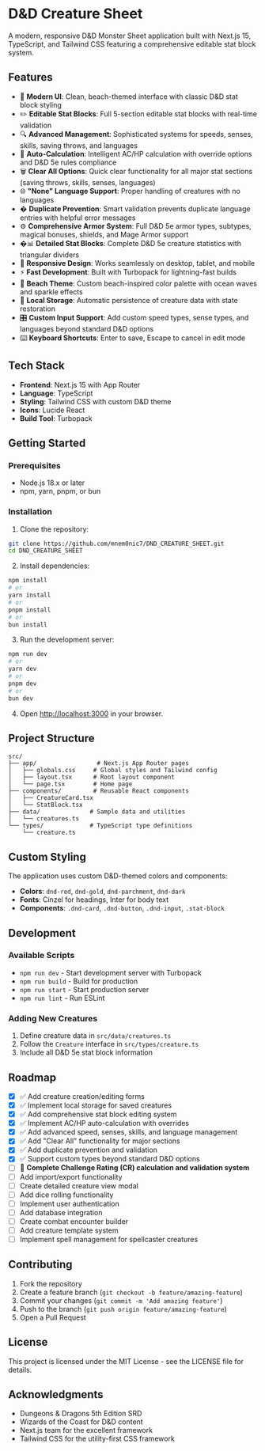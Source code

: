 # D&D Creature Sheet

A modern, responsive D&D Monster Sheet application built with Next.js 15, TypeScript, and Tailwind CSS featuring a comprehensive editable stat block system.

## Features

- 🐉 **Modern UI**: Clean, beach-themed interface with classic D&D stat block styling
- ✏️ **Editable Stat Blocks**: Full 5-section editable stat blocks with real-time validation
- 🔍 **Advanced Management**: Sophisticated systems for speeds, senses, skills, saving throws, and languages
- 🎯 **Auto-Calculation**: Intelligent AC/HP calculation with override options and D&D 5e rules compliance
- 🗑️ **Clear All Options**: Quick clear functionality for all major stat sections (saving throws, skills, senses, languages)
- 🌐 **"None" Language Support**: Proper handling of creatures with no languages
- � **Duplicate Prevention**: Smart validation prevents duplicate language entries with helpful error messages
- ⚙️ **Comprehensive Armor System**: Full D&D 5e armor types, subtypes, magical bonuses, shields, and Mage Armor support
- �📊 **Detailed Stat Blocks**: Complete D&D 5e creature statistics with triangular dividers
- 📱 **Responsive Design**: Works seamlessly on desktop, tablet, and mobile
- ⚡ **Fast Development**: Built with Turbopack for lightning-fast builds
- 🎨 **Beach Theme**: Custom beach-inspired color palette with ocean waves and sparkle effects
- 💾 **Local Storage**: Automatic persistence of creature data with state restoration
- 🎛️ **Custom Input Support**: Add custom speed types, sense types, and languages beyond standard D&D options
- ⌨️ **Keyboard Shortcuts**: Enter to save, Escape to cancel in edit mode

## Tech Stack

- **Frontend**: Next.js 15 with App Router
- **Language**: TypeScript
- **Styling**: Tailwind CSS with custom D&D theme
- **Icons**: Lucide React
- **Build Tool**: Turbopack

## Getting Started

### Prerequisites

- Node.js 18.x or later
- npm, yarn, pnpm, or bun

### Installation

1. Clone the repository:
```bash
git clone https://github.com/mnem0nic7/DND_CREATURE_SHEET.git
cd DND_CREATURE_SHEET
```

2. Install dependencies:
```bash
npm install
# or
yarn install
# or
pnpm install
# or
bun install
```

3. Run the development server:
```bash
npm run dev
# or
yarn dev
# or
pnpm dev
# or
bun dev
```

4. Open [http://localhost:3000](http://localhost:3000) in your browser.

## Project Structure

```
src/
├── app/                 # Next.js App Router pages
│   ├── globals.css     # Global styles and Tailwind config
│   ├── layout.tsx      # Root layout component
│   └── page.tsx        # Home page
├── components/         # Reusable React components
│   ├── CreatureCard.tsx
│   └── StatBlock.tsx
├── data/              # Sample data and utilities
│   └── creatures.ts
└── types/             # TypeScript type definitions
    └── creature.ts
```

## Custom Styling

The application uses custom D&D-themed colors and components:

- **Colors**: `dnd-red`, `dnd-gold`, `dnd-parchment`, `dnd-dark`
- **Fonts**: Cinzel for headings, Inter for body text
- **Components**: `.dnd-card`, `.dnd-button`, `.dnd-input`, `.stat-block`

## Development

### Available Scripts

- `npm run dev` - Start development server with Turbopack
- `npm run build` - Build for production
- `npm run start` - Start production server
- `npm run lint` - Run ESLint

### Adding New Creatures

1. Define creature data in `src/data/creatures.ts`
2. Follow the `Creature` interface in `src/types/creature.ts`
3. Include all D&D 5e stat block information

## Roadmap

- [x] ✅ Add creature creation/editing forms
- [x] ✅ Implement local storage for saved creatures
- [x] ✅ Add comprehensive stat block editing system
- [x] ✅ Implement AC/HP auto-calculation with overrides
- [x] ✅ Add advanced speed, senses, skills, and language management
- [x] ✅ Add "Clear All" functionality for major sections
- [x] ✅ Add duplicate prevention and validation
- [x] ✅ Support custom types beyond standard D&D options
- [ ] 🚧 **Complete Challenge Rating (CR) calculation and validation system**
- [ ] Add import/export functionality
- [ ] Create detailed creature view modal
- [ ] Add dice rolling functionality
- [ ] Implement user authentication
- [ ] Add database integration
- [ ] Create combat encounter builder
- [ ] Add creature template system
- [ ] Implement spell management for spellcaster creatures

## Contributing

1. Fork the repository
2. Create a feature branch (`git checkout -b feature/amazing-feature`)
3. Commit your changes (`git commit -m 'Add amazing feature'`)
4. Push to the branch (`git push origin feature/amazing-feature`)
5. Open a Pull Request

## License

This project is licensed under the MIT License - see the LICENSE file for details.

## Acknowledgments

- Dungeons & Dragons 5th Edition SRD
- Wizards of the Coast for D&D content
- Next.js team for the excellent framework
- Tailwind CSS for the utility-first CSS framework
